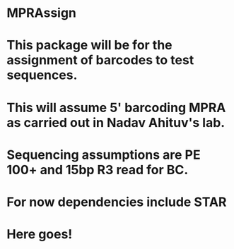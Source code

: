 # MPRAssign

# This package will be for the assignment of barcodes to test sequences.
# This will assume 5' barcoding MPRA as carried out in Nadav Ahituv's lab.
# Sequencing assumptions are PE 100+ and 15bp R3 read for BC.

# For now dependencies include STAR

# Here goes!